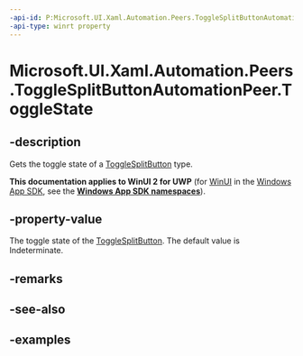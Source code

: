 ```yaml
---
-api-id: P:Microsoft.UI.Xaml.Automation.Peers.ToggleSplitButtonAutomationPeer.ToggleState
-api-type: winrt property
---
```


# Microsoft.UI.Xaml.Automation.Peers.ToggleSplitButtonAutomationPeer.ToggleState

## -description

Gets the toggle state of a [ToggleSplitButton](../microsoft.ui.xaml.controls/togglesplitbutton.md) type.

**This documentation applies to WinUI 2 for UWP** (for [WinUI](/windows/apps/winui/winui3/) in the [Windows App SDK](/windows/apps/windows-app-sdk/), see the **[Windows App SDK namespaces](/windows/windows-app-sdk/api/winrt/)**).

## -property-value

The toggle state of the [ToggleSplitButton](../microsoft.ui.xaml.controls/togglesplitbutton.md). The default value is Indeterminate.

## -remarks

## -see-also

## -examples
